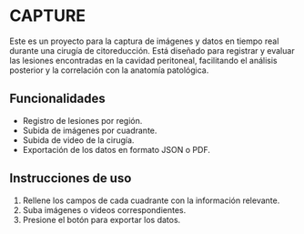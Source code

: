 # CAPTURE
Este es un proyecto para la captura de imágenes y datos en tiempo real durante una cirugía de citoreducción. Está diseñado para registrar y evaluar las lesiones encontradas en la cavidad peritoneal, facilitando el análisis posterior y la correlación con la anatomía patológica.

## Funcionalidades
- Registro de lesiones por región.
- Subida de imágenes por cuadrante.
- Subida de video de la cirugía.
- Exportación de los datos en formato JSON o PDF.

## Instrucciones de uso
1. Rellene los campos de cada cuadrante con la información relevante.
2. Suba imágenes o videos correspondientes.
3. Presione el botón para exportar los datos.

